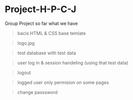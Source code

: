 # Project-H-P-C-J
Group Project
so far what we have

>bacis HTML & CSS base temlate

>logo.jpg

>test database with test data

>user log in & session handeling (using that test data)

>logout

>logged user only permision on some pages

>change passsword

